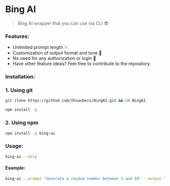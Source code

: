 # Bing AI

> Bing AI wrapper that you can use via CLI 😎

### Features:

- Unlimited prompt length ✨
- Customization of output format and tone 👏
- No need for any authorization or login 🚀
- Have other feature ideas? Feel free to contribute to the repository.

### Installation:

### 1. Using git

```bash
git clone https://github.com/IhsanDevs/BingAI.git && cd BingAI
```

```bash
npm install -g
```

### 2. Using npm

```bash
npm install -g bing-ai
```

### Usage:

```bash
bing-ai --help
```

#### Example:

```bash
bing-ai --prompt "Generate a random number between 1 and 10" --output "results.md"
```
